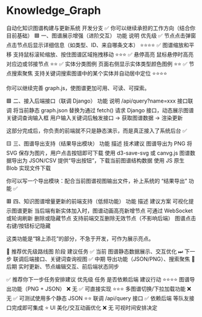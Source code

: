 # Knowledge_Graph
自动化知识图谱构建与更新系统
开发分支
✅ 你可以继续承担的工作方向（结合你目前基础）
🟦 一、图谱展示增强（进阶交互）
功能	说明	优先级
✅ 节点点击弹窗	点击节点后显示详细信息（如类型、ID、来自哪条文本）	⭐⭐⭐⭐
✅ 图谱缩放和平移	支持鼠标滚轮缩放、按住图谱区域拖拽移动	⭐⭐⭐
✅ 悬停高亮	鼠标悬停时高亮对应边或邻接节点	⭐⭐
✅ 实体分类图例	页面右侧显示实体类型颜色图例	⭐⭐
✅ 节点搜索聚焦	支持关键词搜索图谱中的某个实体并自动居中定位	⭐⭐⭐⭐

你可以继续完善 graph.js，使图谱更加可用、可读、可探索。

🟩 二、接入后端接口（联调 Django）
功能	说明
/api/query?name=xxx 接口联调	将当前静态 graph.json 替换为通过 fetch() 请求 Django 接口，动态展示图谱
关键词查询输入框	用户输入关键词后触发接口 → 获取图谱数据 → 渲染更新

这部分完成后，你负责的前端就不只是静态演示，而是真正接入了系统后台 ✅

🟨 三、图谱导出支持（结果导出模块）
功能	描述	技术建议
图谱导出为 PNG	将 SVG 保存为图片，用户点击按钮即可下载	使用 d3-save-svg 或 canvg.js
图谱数据导出为 JSON/CSV	提供“导出按钮”，下载当前图谱结构数据	使用 JS 原生 Blob 实现文件下载

你可以写一个导出模块：配合当前图谱视图输出文件，补上系统的 “结果导出” 功能 ✅

🟥 四、知识图谱增量更新的前端支持（低频功能）
功能	描述	建议方案
可视化提示图谱更新	当后端有新实体加入时，图谱动画高亮新增节点	可通过 WebSocket 或轮询刷新
删除或隐藏节点	支持前端交互删除无效节点（不影响后端）	图谱点击右键/按钮标记隐藏

这类功能是“锦上添花”的部分，不急于开发，可作为展示亮点。

🧭 推荐优先级路线图
阶段	建议任务
✅ 当前	图谱静态数据展示、交互优化
⏭ 下一步	联调后端接口、关键词查询视图
✅ 中期	导出功能（JSON/PNG）、搜索聚焦
🔄 后期	实时更新、节点编辑交互、前后端状态同步

✅ 推荐你下一步任务安排建议
优先级	任务	是否依赖后端	建议行动
⭐⭐⭐⭐	图谱导出功能（PNG + JSON）	❌ 无	✅ 可直接实现
⭐⭐⭐	多图谱切换/下拉加载功能	❌ 无	✅ 可测试使用多个静态 JSON
⭐⭐	联调 /api/query 接口	✅ 依赖后端	等队友接口完成即可集成
⭐	UI 美化/交互动画优化	❌ 无	可视时间安排决定

